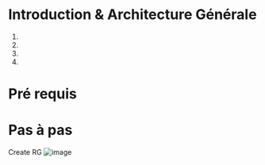 # Introduction & Architecture Générale

1.
2. 
3.
4.

# Pré requis

# Pas à pas 

Create RG
![image](https://github.com/user-attachments/assets/3a2f0f70-98b0-4bee-889b-f590af92e954)

